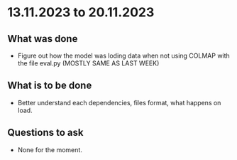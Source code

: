 # 13.11.2023 to 20.11.2023

## What was done

- Figure out how the model was loding data when not using COLMAP with the file eval.py (MOSTLY SAME AS LAST WEEK)

## What is to be done

- Better understand each dependencies, files format, what happens on load.


## Questions to ask

- None for the moment.


